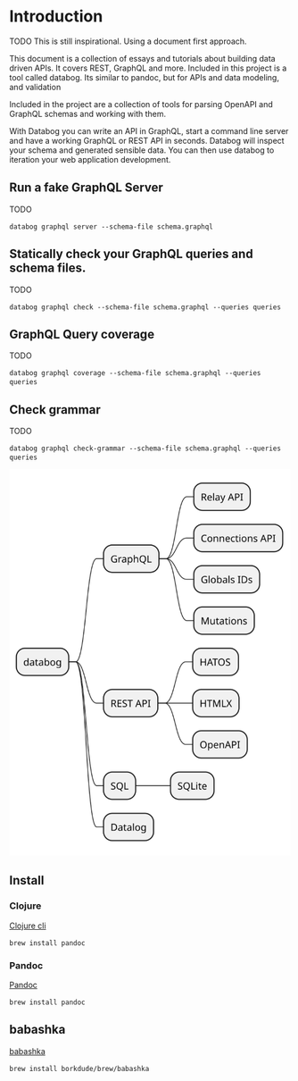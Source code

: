 # Introduction

TODO This is still inspirational. Using a document first approach.

This document is a collection of essays and tutorials about building
data driven APIs. It covers REST, GraphQL and more. Included in this
project is a tool called databog. Its similar to pandoc, but for APIs
and data modeling, and validation

Included in the project are a collection of tools for parsing OpenAPI
and GraphQL schemas and working with them.

With Databog you can write an API in GraphQL, start a command line
server and have a working GraphQL or REST API in seconds. Databog will
inspect your schema and generated sensible data. You can then use
databog to iteration your web application development.

## Run a fake GraphQL Server

TODO

``` shell
databog graphql server --schema-file schema.graphql
```

## Statically check your GraphQL queries and schema files.

TODO

``` shell
databog graphql check --schema-file schema.graphql --queries queries
```

## GraphQL Query coverage

TODO

``` shell
databog graphql coverage --schema-file schema.graphql --queries queries
```

## Check grammar

TODO

    databog graphql check-grammar --schema-file schema.graphql --queries queries

![](plantuml-images/1a463f399d09a4179740b726214d201b4928ddfd.svg)

## Install

### Clojure

[Clojure cli](https://clojure.org/guides/install_clojure)

``` shell
brew install pandoc
```

### Pandoc

[Pandoc](https://pandoc.org/)

``` shell
brew install pandoc
```

## babashka

[babashka](https://babashka.org/)

``` shell
brew install borkdude/brew/babashka
```

</body>
</html>

